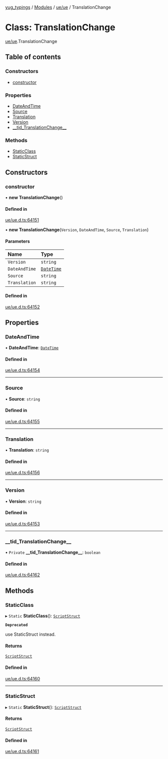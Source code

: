 [yug_typings](../README.md) / [Modules](../modules.md) / [ue/ue](../modules/ue_ue.md) / TranslationChange

# Class: TranslationChange

[ue/ue](../modules/ue_ue.md).TranslationChange

## Table of contents

### Constructors

- [constructor](ue_ue.TranslationChange.md#constructor)

### Properties

- [DateAndTime](ue_ue.TranslationChange.md#dateandtime)
- [Source](ue_ue.TranslationChange.md#source)
- [Translation](ue_ue.TranslationChange.md#translation)
- [Version](ue_ue.TranslationChange.md#version)
- [\_\_tid\_TranslationChange\_\_](ue_ue.TranslationChange.md#__tid_translationchange__)

### Methods

- [StaticClass](ue_ue.TranslationChange.md#staticclass)
- [StaticStruct](ue_ue.TranslationChange.md#staticstruct)

## Constructors

### constructor

• **new TranslationChange**()

#### Defined in

[ue/ue.d.ts:64151](https://github.com/YugMetaverse/yug_typings/blob/b7d9b19/ue/ue.d.ts#L64151)

• **new TranslationChange**(`Version`, `DateAndTime`, `Source`, `Translation`)

#### Parameters

| Name | Type |
| :------ | :------ |
| `Version` | `string` |
| `DateAndTime` | [`DateTime`](ue_ue.DateTime.md) |
| `Source` | `string` |
| `Translation` | `string` |

#### Defined in

[ue/ue.d.ts:64152](https://github.com/YugMetaverse/yug_typings/blob/b7d9b19/ue/ue.d.ts#L64152)

## Properties

### DateAndTime

• **DateAndTime**: [`DateTime`](ue_ue.DateTime.md)

#### Defined in

[ue/ue.d.ts:64154](https://github.com/YugMetaverse/yug_typings/blob/b7d9b19/ue/ue.d.ts#L64154)

___

### Source

• **Source**: `string`

#### Defined in

[ue/ue.d.ts:64155](https://github.com/YugMetaverse/yug_typings/blob/b7d9b19/ue/ue.d.ts#L64155)

___

### Translation

• **Translation**: `string`

#### Defined in

[ue/ue.d.ts:64156](https://github.com/YugMetaverse/yug_typings/blob/b7d9b19/ue/ue.d.ts#L64156)

___

### Version

• **Version**: `string`

#### Defined in

[ue/ue.d.ts:64153](https://github.com/YugMetaverse/yug_typings/blob/b7d9b19/ue/ue.d.ts#L64153)

___

### \_\_tid\_TranslationChange\_\_

• `Private` **\_\_tid\_TranslationChange\_\_**: `boolean`

#### Defined in

[ue/ue.d.ts:64162](https://github.com/YugMetaverse/yug_typings/blob/b7d9b19/ue/ue.d.ts#L64162)

## Methods

### StaticClass

▸ `Static` **StaticClass**(): [`ScriptStruct`](ue_ue.ScriptStruct.md)

**`Deprecated`**

use StaticStruct instead.

#### Returns

[`ScriptStruct`](ue_ue.ScriptStruct.md)

#### Defined in

[ue/ue.d.ts:64160](https://github.com/YugMetaverse/yug_typings/blob/b7d9b19/ue/ue.d.ts#L64160)

___

### StaticStruct

▸ `Static` **StaticStruct**(): [`ScriptStruct`](ue_ue.ScriptStruct.md)

#### Returns

[`ScriptStruct`](ue_ue.ScriptStruct.md)

#### Defined in

[ue/ue.d.ts:64161](https://github.com/YugMetaverse/yug_typings/blob/b7d9b19/ue/ue.d.ts#L64161)
